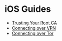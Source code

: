 # iOS Guides

- [Trusting Your Root CA](ios-ca.md)
- [Connecting over VPN](ios-vpn.md)
- [Connecting over Tor](ios-tor.md)
